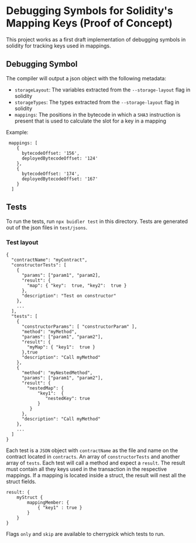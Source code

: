 # Debugging Symbols for Solidity's Mapping Keys (Proof of Concept)

This project works as a first draft implementation of debugging symbols in solidity for tracking keys used in mappings.

## Debugging Symbol

The compiler will output a json object with the following metadata:
 * `storageLayout`: The variables extracted from the `--storage-layout` flag in solidity
 * `storageTypes`: The types extracted from the `--storage-layout` flag in solidity
 * `mappings`: The positions in the bytecode in which a `SHA3` instruction is present that is used to calculate the slot for a key in a mapping
 
 Example:
```$json
 mappings: [
    {
      bytecodeOffset: '156',
      deployedBytecodeOffset: '124'
    },
    {
      bytecodeOffset: '174',
      deployedBytecodeOffset: '167'
    }
  ]
```

## Tests

To run the tests, run `npx buidler test` in this directory. Tests are generated out of the json files in `test/jsons`.

### Test layout
```$json
{
  "contractName": "myContract",
  "constructorTests": [
    {
      "params": ["param1", "param2],
      "result": {
        "map": { "key":  true, "key2":  true }
      },
      "description": "Test on constructor"
    },
    ...
  ],
  "tests": [
    {
      "constructorParams": [ "constructorParam" ],
      "method": "myMethod",
      "params": ["param1", "param2"],
      "result": {
        "myMap": { "key1":  true }
      },true
      "description": "Call myMethod"
    },
    {
      "method": "myNestedMethod",
      "params": ["param1", "param2"],
      "result": {
        "nestedMap": { 
            "key1":  {
               "nestedKey": true
            } 
         }
      },
      "description": "Call myMethod"
    },
    ...
  ]
}
```
Each test is a `JSON` object with `contractName` as the file and name on the contract located in `contracts`.
An array of `constructorTests` and another array of `tests`. Each test will call a method and expect a `result`.
The result must contain all they keys used in the transaction in the respective mappings. If a mapping is located inside a struct, the result will nest all the struct fields.

```$json
result: {
    myStruct {
        mappingMember: {
            { "key1" : true }
        }
    }
}
```

Flags `only` and `skip` are available to cherrypick which tests to run.
